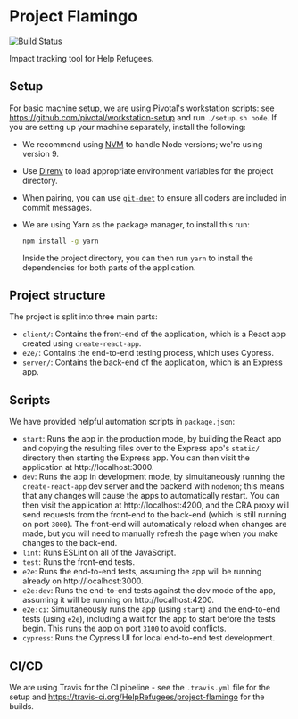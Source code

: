 # Project Flamingo

[![Build Status](https://travis-ci.org/HelpRefugees/project-flamingo.svg?branch=master)](https://travis-ci.org/HelpRefugees/project-flamingo)

Impact tracking tool for Help Refugees.

## Setup

For basic machine setup, we are using Pivotal's workstation scripts: see https://github.com/pivotal/workstation-setup and run `./setup.sh node`. If you are setting up your machine separately, install the following:

- We recommend using [NVM](https://github.com/creationix/nvm) to handle Node versions; we're using version 9.
- Use [Direnv](https://direnv.net/) to load appropriate environment variables for the project directory.
- When pairing, you can use [`git-duet`](https://github.com/git-duet/git-duet) to ensure all coders are included in commit messages.
- We are using Yarn as the package manager, to install this run:

  ```bash
  npm install -g yarn
  ```

  Inside the project directory, you can then run `yarn` to install the dependencies for both parts of the application.

## Project structure

The project is split into three main parts:

- `client/`: Contains the front-end of the application, which is a React app created using `create-react-app`.
- `e2e/`: Contains the end-to-end testing process, which uses Cypress.
- `server/`: Contains the back-end of the application, which is an Express app.

## Scripts

We have provided helpful automation scripts in `package.json`:

- `start`: Runs the app in the production mode, by building the React app and copying the resulting files over to the Express app's `static/` directory then starting the Express app. You can then visit the application at http://localhost:3000.
- `dev`: Runs the app in development mode, by simultaneously running the `create-react-app` dev server and the backend with `nodemon`; this means that any changes will cause the apps to automatically restart. You can then visit the application at http://localhost:4200, and the CRA proxy will send requests from the front-end to the back-end (which is still running on port `3000`). The front-end will automatically reload when changes are made, but you will need to manually refresh the page when you make changes to the back-end.
- `lint`: Runs ESLint on all of the JavaScript.
- `test`: Runs the front-end tests.
- `e2e`: Runs the end-to-end tests, assuming the app will be running already on http://localhost:3000.
- `e2e:dev`: Runs the end-to-end tests against the dev mode of the app, assuming it will be running on http://localhost:4200.
- `e2e:ci`: Simultaneously runs the app (using `start`) and the end-to-end tests (using `e2e`), including a wait for the app to start before the tests begin. This runs the app on port `3100` to avoid conflicts.
- `cypress`: Runs the Cypress UI for local end-to-end test development.

## CI/CD

We are using Travis for the CI pipeline - see the `.travis.yml` file for the setup and https://travis-ci.org/HelpRefugees/project-flamingo for the builds.

